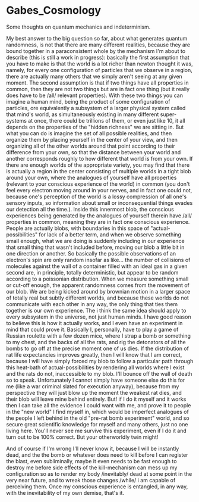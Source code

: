 # Gabes_Cosmology
Some thoughts on quantum mechanics and indeterminism.

My best answer to the big question so far, about what generates quantum randomness, is not that there are many different realities, because they are bound together in a paraconsistent whole by the mechanism I'm about to describe (this is still a work in progress): basically the first assumption that you have to make is that the world is a lot richer than newton thought it was, namely, for every one configuration of particles that we observe in a region, there are actually many others that we simply aren't seeing at any given moment. The second assumption is that if two things have all properties in common, then they are not two things but are in fact one thing (but it really does have to be /all/ relevant properties). With these two things you can imagine a human mind, being the product of some configuration of particles, ore equivalently a subsystem of a larger physical system called that mind's world, as simultaneously existing in many different super-systems at once, there could be trillions of them, or even just like 10, it all depends on the properties of the "hidden richness" we are sitting in. But what you can do is imagine the set of all possible realities, and then organize them by placing yourself in the center of your view, and then organizing all of the other worlds around that point according to their difference from your own, so that the distance between your world and another corresponds roughly to how different that world is from your own. If there are enough worlds of the appropriate variety, you may find that there is actually a region in the center consisting of multiple worlds in a tight blob around your own, where the analogues of yourself have all properties (relevant to your conscious experience of the world) in common (you don't feel every electron moving around in your nerves, and in fact one could not, because one's perception of the world is a lossy compression of all one's sensory inputs, so information about small or inconsequential things evades our detection all the time.). Inside this innermost blob, the conscious experiences being generated by the analogues of yourself therein have /all/ properties in common, meaning they are in fact one conscious experience. People are actually blobs, with boundaries in this space of "actual-possibilities" for lack of a better term, and when we observe something small enough, what we are doing is suddenly including in our experience that small thing that wasn't included before, moving our blob a little bit in one direction or another. So basically the possible observations of an electron's spin are only random insofar as like... the number of collisions of molecules against the wall of a container filled with an ideal gas in a given second are, in principle, totally deterministic, but appear to be random according to a poissonian distribution. When we measure something small or cut-off enough, the apparent randomness comes from the movement of our blob. We are being kicked around by brownian motion in a larger space of totally real but subtly different worlds, and because these worlds do not communicate with each other in any way, the only thing that ties them together is our own experience. The i think the same idea should apply to every subsystem in the universe, not just human minds. I have good reason to believe this is how it actually works, and I even have an experiment in mind that could prove it. Basically I, personally, have to play a game of Russian roulette with a few dozen mice, where I strap a bomb or something to my chest, and the backs of all the rats, and rig the detonators of all the bombs to go off at the precise moment one of us dies. If the distribution of rat life expectancies improves greatly, then I will know that I am correct, because I will have simply forced my blob to follow a particular path through this heat-bath of actual-possibilities by rendering all worlds where I exist and the rats do not, inaccessible to my blob. I'll bounce off the wall of death so to speak. Unfortunately I cannot simply have someone else do this for me (like a war criminal slated for execution anyway), because from my perspective they will just blow up the moment the weakest rat dies, and their blob will leave mine behind entirely. But! if I do it myself and it works then I can take all the evidence I could want with me, and prove it to people in the "new world" I find myself in, which would be imperfect analogues of the people I left behind in the old "pre-rat bomb experiment" world, and so secure great scientific knowledge for myself and many others, just no one living here. You'll never see me survive this experiment, even if I do it and turn out to be 100% correct. But your otherworldly twin might!



And of course if I'm wrong I'll never know it, because I will be instantly dead, and the the bomb or whatever does need to kill before I can register the blast, even subliminally, maybe it even needs to be fast enough to destroy me before side effects of the kill-mechanism can mess up my configuration so as to render my body /inevitably/ dead at some point in the very near future, and to wreak those changes /while/ i am capable of perceiving them. Once my conscious experience is entangled, in any way, with the inevitability of my own demise, that's it.
